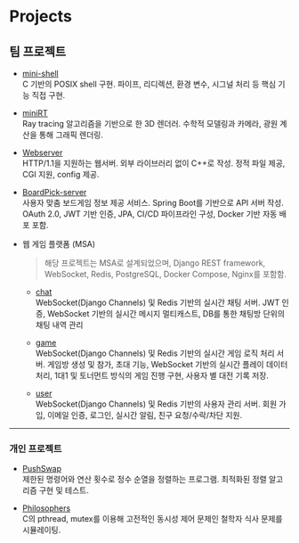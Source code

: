# Projects

## 팀 프로젝트

- [mini-shell](https://github.com/AhnJoonSung/mini-shell)  
  C 기반의 POSIX shell 구현. 파이프, 리디렉션, 환경 변수, 시그널 처리 등 핵심 기능 직접 구현.

- [miniRT](https://github.com/seongmik-s-team/miniRT)  
  Ray tracing 알고리즘을 기반으로 한 3D 렌더러. 수학적 모델링과 카메라, 광원 계산을 통해 그래픽 렌더링.

- [Webserver](https://github.com/SPARTA42CLUB/Webserver)  
  HTTP/1.1을 지원하는 웹서버. 외부 라이브러리 없이 C++로 작성. 정적 파일 제공, CGI 지원, config 제공.

- [BoardPick-server](https://github.com/BoardPick/BoardPick-server)  
  사용자 맞춤 보드게임 정보 제공 서비스. Spring Boot를 기반으로 API 서버 작성. OAuth 2.0, JWT 기반 인증, JPA, CI/CD 파이프라인 구성, Docker 기반 자동 배포 포함.

- 웹 게임 플랫폼 (MSA)
  > 해당 프로젝트는 MSA로 설계되었으며, Django REST framework, WebSocket, Redis, PostgreSQL, Docker Compose, Nginx를 포함함.

  - [chat](https://github.com/supershy42/chat)  
  WebSocket(Django Channels) 및 Redis 기반의 실시간 채팅 서버. JWT 인증, WebSocket 기반의 실시간 메시지 멀티캐스트, DB를 통한 채팅방 단위의 채팅 내역 관리

  - [game](https://github.com/supershy42/game)  
  WebSocket(Django Channels) 및 Redis 기반의 실시간 게임 로직 처리 서버. 게임방 생성 및 참가, 초대 기능, WebSocket 기반의 실시간 플레이 데이터 처리, 1대1 및 토너먼트 방식의 게임 진행 구현, 사용자 별 대전 기록 저장.

  - [user](https://github.com/supershy42/user)  
  WebSocket(Django Channels) 및 Redis 기반의 사용자 관리 서버. 회원 가입, 이메일 인증, 로그인, 실시간 알림, 친구 요청/수락/차단 지원.

---

### 개인 프로젝트

- [PushSwap](https://github.com/AhnJoonSung/PushSwap)  
  제한된 명령어와 연산 횟수로 정수 순열을 정렬하는 프로그램. 최적화된 정렬 알고리즘 구현 및 테스트.

- [Philosophers](https://github.com/AhnJoonSung/philosophers)  
  C의 pthread, mutex를 이용해 고전적인 동시성 제어 문제인 철학자 식사 문제를 시뮬레이팅.

<!--
**AhnJoonSung/AhnJoonSung** is a ✨ _special_ ✨ repository because its `README.md` (this file) appears on your GitHub profile.

Here are some ideas to get you started:

- 🔭 I’m currently working on ...
- 🌱 I’m currently learning ...
- 👯 I’m looking to collaborate on ...
- 🤔 I’m looking for help with ...
- 💬 Ask me about ...
- 📫 How to reach me: ...
- 😄 Pronouns: ...
- ⚡ Fun fact: ...
-->
